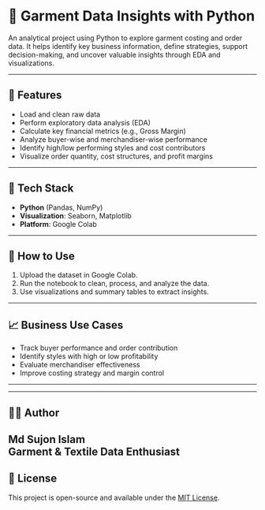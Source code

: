 # 👕 Garment Data Insights with Python

An analytical project using Python to explore garment costing and order data. It helps identify key business information, define strategies, support decision-making, and uncover valuable insights through EDA and visualizations.

---

## 📌 Features

- Load and clean raw data
- Perform exploratory data analysis (EDA)
- Calculate key financial metrics (e.g., Gross Margin)
- Analyze buyer-wise and merchandiser-wise performance
- Identify high/low performing styles and cost contributors
- Visualize order quantity, cost structures, and profit margins

---

## 🧰 Tech Stack

- **Python** (Pandas, NumPy)
- **Visualization**: Seaborn, Matplotlib
- **Platform**: Google Colab

---

## 🚀 How to Use

1. Upload the dataset in Google Colab.
2. Run the notebook to clean, process, and analyze the data.
3. Use visualizations and summary tables to extract insights.

---

## 📈 Business Use Cases

- Track buyer performance and order contribution
- Identify styles with high or low profitability
- Evaluate merchandiser effectiveness
- Improve costing strategy and margin control

---

---

## 🧑‍💼 Author

**Md Sujon Islam**  
Garment & Textile Data Enthusiast  
---
## 📜 License

This project is open-source and available under the [MIT License](LICENSE).




